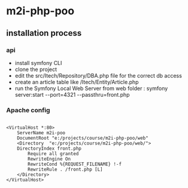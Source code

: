 # m2i-php-poo

## installation process

### api
- install symfony CLI
- clone the project
- edit the src/Itech/Repository/DBA.php file for the correct db access
- create an article table like /Itech/Entity/Article.php
- run the Symfony Local Web Server from web folder : symfony server:start --port=4321 --passthru=front.php

### Apache config
```

<VirtualHost *:80>
    ServerName m2i-poo
    DocumentRoot "e:/projects/course/m2i-php-poo/web"
    <Directory  "e:/projects/course/m2i-php-poo/web/">
    DirectoryIndex front.php
        Require all granted
        RewriteEngine On
        RewriteCond %{REQUEST_FILENAME} !-f
        RewriteRule . /front.php [L]
    </Directory>
</VirtualHost>

```

